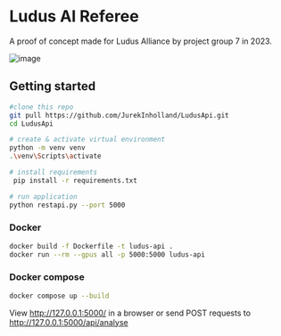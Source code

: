 # Ludus AI Referee

A proof of concept made for Ludus Alliance by project group 7 in 2023.

![image](https://github.com/JurekInholland/LudusApi/assets/42969112/8f53acb5-e01f-4179-bdfa-f0e05efc5d02)


## Getting started
```bash
#clone this repo
git pull https://github.com/JurekInholland/LudusApi.git
cd LudusApi

# create & activate virtual environment
python -m venv venv
.\venv\Scripts\activate

# install requirements
 pip install -r requirements.txt

# run application
python restapi.py --port 5000
```

### Docker
```bash
docker build -f Dockerfile -t ludus-api .
docker run --rm --gpus all -p 5000:5000 ludus-api
```

### Docker compose
```bash
docker compose up --build
```

View http://127.0.0.1:5000/ in a browser or send POST requests to http://127.0.0.1:5000/api/analyse

